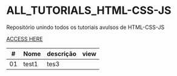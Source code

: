 # ALL_TUTORIALS_HTML-CSS-JS
Repositório unindo todos os tutoriais avulsos de HTML-CSS-JS

<p><a href="https://renanrodriguesrecife.github.io/ALL_HTML-CSS-JS_TUTORIALS/">ACCESS HERE</a></p>


<table>
    <thead>
        <tr>
            <th>#</th>
            <th>Nome</th>
            <th>descrição</th>
            <th>view</th>
        </tr>
    </thead>
    <tbody>
        <td>01</td>
        <td>test1</td>
        <td>tes3</td>
        <td><a href="01"></a></td>
    </tbody>
</table>